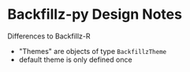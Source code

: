 # Backfillz-py Design Notes

Differences to Backfillz-R

- "Themes" are objects of type `BackfillzTheme`
- default theme is only defined once
